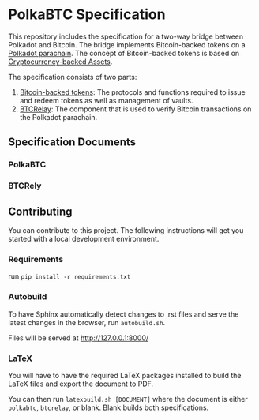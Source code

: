 # PolkaBTC Specification

This repository includes the specification for a two-way bridge between Polkadot and Bitcoin.
The bridge implements Bitcoin-backed tokens on a [Polkadot parachain](https://medium.com/polkadot-network/polkadot-the-parachain-3808040a769a).
The concept of Bitcoin-backed tokens is based on [Cryptocurrency-backed Assets](https://www.xclaim.io/).

The specification consists of two parts:

1. [Bitcoin-backed tokens](./polkabtc-spec): The protocols and functions required to issue and redeem tokens as well as management of vaults.
2. [BTCRelay](./btcrelay-spec/): The component that is used to verify Bitcoin transactions on the Polkadot parachain.

## Specification Documents

### PolkaBTC

### BTCRely


## Contributing

You can contribute to this project. The following instructions will get you started with a local development environment.

### Requirements

run ``pip install -r requirements.txt``


### Autobuild

To have Sphinx automatically detect changes to .rst files and serve the latest changes in the browser, run `autobuild.sh`. 

Files will be served at http://127.0.0.1:8000/

### LaTeX

You will have to have the required LaTeX packages installed to build the LaTeX files and export the document to PDF.

You can then run ``latexbuild.sh [DOCUMENT]`` where the document is either ``polkabtc``, ``btcrelay``, or blank. Blank builds both specifications.
